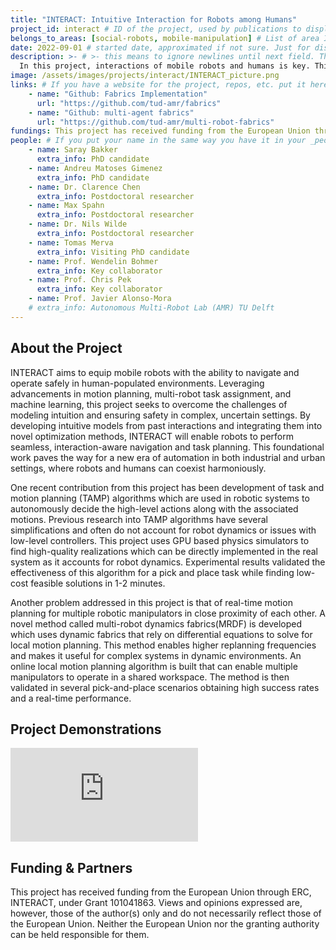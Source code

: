 ```yaml
---
title: "INTERACT: Intuitive Interaction for Robots among Humans"
project_id: interact # ID of the project, used by publications to display in this project.
belongs_to_areas: [social-robots, mobile-manipulation] # List of area IDs, separated by commas.
date: 2022-09-01 # started date, approximated if not sure. Just for display purposes and ordering
description: >- # >- this means to ignore newlines until next field. This is the project description, displayed in the project's card"
  In this project, interactions of mobile robots and humans is key. This concept is considered on multiple spatio-temporal granularities ranging from individual interactions to the macro interaction of a robot fleet with humans, and from short term (local) to long term (global) effects of the interaction. 
image: /assets/images/projects/interact/INTERACT_picture.png
links: # If you have a website for the project, repos, etc. put it here.
    - name: "Github: Fabrics Implementation"
      url: "https://github.com/tud-amr/fabrics"
    - name: "Github: multi-agent fabrics"
      url: "https://github.com/tud-amr/multi-robot-fabrics"
fundings: This project has received funding from the European Union through an ERC Starting Grant.
people: # If you put your name in the same way you have it in your _people entry, your preferred link will be added. extra_info is optional.
    - name: Saray Bakker 
      extra_info: PhD candidate
    - name: Andreu Matoses Gimenez
      extra_info: PhD candidate
    - name: Dr. Clarence Chen
      extra_info: Postdoctoral researcher
    - name: Max Spahn
      extra_info: Postdoctoral researcher
    - name: Dr. Nils Wilde
      extra_info: Postdoctoral researcher
    - name: Tomas Merva
      extra_info: Visiting PhD candidate
    - name: Prof. Wendelin Bohmer 
      extra_info: Key collaborator
    - name: Prof. Chris Pek 
      extra_info: Key collaborator
    - name: Prof. Javier Alonso-Mora
    # extra_info: Autonomous Multi-Robot Lab (AMR) TU Delft
---
```

<!-- Here you put the main body of the page, in markdown. You can also mix in html, or change this .md to .html -->
<!-- The fields of People, Funding, Links and Publications will be generated automatically -->

## About the Project

INTERACT aims to equip mobile robots with the ability to navigate and operate safely in human-populated environments. Leveraging advancements in motion planning, multi-robot task assignment, and machine learning, this project seeks to overcome the challenges of modeling intuition and ensuring safety in complex, uncertain settings. By developing intuitive models from past interactions and integrating them into novel optimization methods, INTERACT will enable robots to perform seamless, interaction-aware navigation and task planning. This foundational work paves the way for a new era of automation in both industrial and urban settings, where robots and humans can coexist harmoniously.

One recent contribution from this project has been development of task and motion planning (TAMP) algorithms which are used in robotic systems to autonomously decide the high-level actions along with the associated motions. Previous research into TAMP algorithms have several simplifications and often do not account for robot dynamics or issues with low-level controllers. This project uses GPU based physics simulators to find high-quality realizations which can be directly implemented in the real system as it accounts for robot dynamics. Experimental results validated the effectiveness of this algorithm for a pick and place task while finding low-cost feasible solutions in 1-2 minutes. 

Another problem addressed in this project is that of real-time motion planning for multiple robotic manipulators in close proximity of each other. A novel method called multi-robot dynamics fabrics(MRDF) is developed which uses dynamic fabrics that rely on differential equations to solve for local motion planning. This method enables higher replanning frequencies and makes it useful for complex systems in dynamic environments. An online local motion planning algorithm is built that can enable multiple manipulators to operate in a shared workspace. The method is then validated in several pick-and-place scenarios obtaining high success rates and a real-time performance.   



## Project Demonstrations

<div class="ratio ratio-16x9">  
  <iframe src="https://www.youtube.com/embed/AldMFKnlW3M?si=X570HkJbSm7nanBI&mute=1" title="YouTube video player" frameborder="0" allow="accelerometer; autoplay; clipboard-write; encrypted-media; gyroscope; picture-in-picture; web-share" referrerpolicy="strict-origin-when-cross-origin" allowfullscreen>
  </iframe>
</div>

## Funding & Partners

This project has received funding from the European Union through ERC, INTERACT, under Grant 101041863. Views and opinions expressed are, however, those of the author(s) only and do not necessarily reflect those of the European Union. Neither the European Union nor the granting authority can be held responsible for them.
